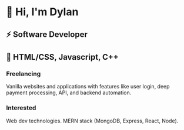 # 👋 Hi, I'm Dylan
## ⚡ Software Developer
## 🥞 HTML/CSS, Javascript, C++



### Freelancing
Vanilla websites and applications with features like user login, deep payment processing, API, and backend automation.

### Interested
Web dev technologies. MERN stack (MongoDB, Express, React, Node). 
